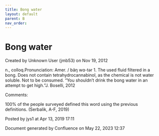 ```yaml
---
title: Bong water
layout: default
parent: B
nav_order:
---
```


# Bong water

Created by  Unknown User (jmb53) on Nov 19, 2012

n., colloq.Pronunciation: Amer. / bäŋ wɑ-tər 1. The used fluid filtered in a bong. Does not contain tetrahydrocannabinol, as the chemical is not water soluble. Not to be consumed. “You shouldn’t drink the bong water in an attempt to get high.”J. Boselli, 2012

Comments:

100% of the people surveyed defined this word using the previous definitions. (Serbalik, A-F, 2019)

Posted by jys1 at Apr 13, 2019 17:11

Document generated by Confluence on May 22, 2023 12:37



